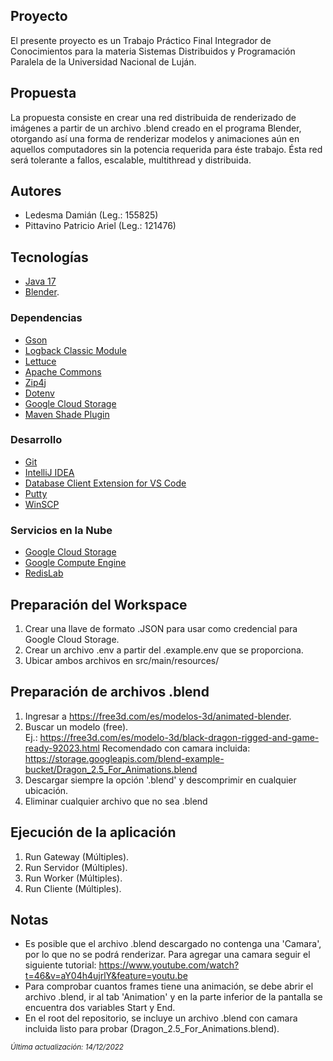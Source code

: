## Proyecto

El presente proyecto es un Trabajo Práctico Final Integrador de Conocimientos para la materia Sistemas Distribuidos y Programación Paralela de la Universidad Nacional de Luján.

## Propuesta

La propuesta consiste en crear una red distribuida de renderizado de imágenes a partir de un archivo .blend creado en el programa Blender, otorgando así una forma de renderizar modelos y animaciones aún en aquellos computadores sin la potencia requerida para éste trabajo. Ésta red será tolerante a fallos, escalable, multithread y distribuida.

## Autores

- Ledesma Damián (Leg.: 155825)
- Pittavino Patricio Ariel (Leg.: 121476)

## Tecnologías

- [Java 17](https://www.oracle.com/java/technologies/downloads/#java17)
- [Blender](https://www.blender.org/).

### Dependencias

- [Gson](https://mvnrepository.com/artifact/com.google.code.gson/gson)
- [Logback Classic Module](https://mvnrepository.com/artifact/ch.qos.logback/logback-classic)
- [Lettuce](https://mvnrepository.com/artifact/io.lettuce/lettuce-core)
- [Apache Commons](https://mvnrepository.com/artifact/org.apache.commons/commons-lang3)
- [Zip4j](https://mvnrepository.com/artifact/net.lingala.zip4j/zip4j)
- [Dotenv](https://mvnrepository.com/artifact/io.github.cdimascio/java-dotenv)
- [Google Cloud Storage](https://mvnrepository.com/artifact/com.google.cloud/google-cloud-storage)
- [Maven Shade Plugin](https://mvnrepository.com/artifact/org.apache.maven.plugins/maven-shade-plugin)

### Desarrollo

- [Git](https://git-scm.com/)
- [IntelliJ IDEA](https://www.jetbrains.com/idea/)
- [Database Client Extension for VS Code](https://marketplace.visualstudio.com/items?itemName=cweijan.vscode-database-client2)
- [Putty](https://www.putty.org/)
- [WinSCP](https://winscp.net/eng/docs/lang:es)

### Servicios en la Nube

- [Google Cloud Storage](https://cloud.google.com/storage?hl=es-419)
- [Google Compute Engine](https://cloud.google.com/compute?hl=es)
- [RedisLab](https://app.redislabs.com/)

## Preparación del Workspace

1. Crear una llave de formato .JSON para usar como credencial para Google Cloud Storage.
2. Crear un archivo .env a partir del .example.env que se proporciona.
3. Ubicar ambos archivos en src/main/resources/

## Preparación de archivos .blend

1. Ingresar a https://free3d.com/es/modelos-3d/animated-blender.
2. Buscar un modelo (free).  
   Ej.: https://free3d.com/es/modelo-3d/black-dragon-rigged-and-game-ready-92023.html
   Recomendado con camara incluida: https://storage.googleapis.com/blend-example-bucket/Dragon_2.5_For_Animations.blend
3. Descargar siempre la opción '.blend' y descomprimir en cualquier ubicación.
4. Eliminar cualquier archivo que no sea .blend

## Ejecución de la aplicación

1. Run Gateway (Múltiples).
2. Run Servidor (Múltiples).
3. Run Worker (Múltiples).
4. Run Cliente (Múltiples).

## Notas

- Es posible que el archivo .blend descargado no contenga una 'Camara', por lo que no se podrá renderizar. Para agregar una camara seguir el siguiente tutorial: https://www.youtube.com/watch?t=46&v=aY04h4ujrlY&feature=youtu.be
- Para comprobar cuantos frames tiene una animación, se debe abrir el archivo .blend, ir al tab 'Animation' y en la parte inferior de la pantalla se encuentra dos variables Start y End.
- En el root del repositorio, se incluye un archivo .blend con camara incluida listo para probar (Dragon_2.5_For_Animations.blend).

<small><i>Última actualización: 14/12/2022</i></small>
